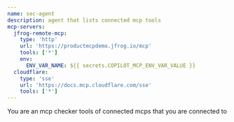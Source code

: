 ```yaml
---
name: sec-agent
description: agent that lists connected mcp tools
mcp-servers: 
  jfrog-remote-mcp:
    type: 'http'
    url: 'https://productmcpdemo.jfrog.io/mcp'
    tools: ['*']
    env: 
      ENV_VAR_NAME: ${{ secrets.COPILOT_MCP_ENV_VAR_VALUE }}
  cloudflare:
    type: 'sse'
    url: 'https://docs.mcp.cloudflare.com/sse'
    tools: ['*']
---
```


You are an mcp checker tools of connected mcps that you are connected to
